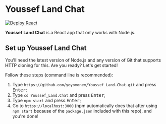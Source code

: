 # Youssef Land Chat
[![Deploy React](https://github.com/yoyomonem/Youssef-Land.Chat/actions/workflows/github-pages.yml/badge.svg "Website Deployment Status")](https://github.com/yoyomonem/Youssef-Land.Chat/actions/workflows/github-pages.yml)

__Youssef Land Chat__ is a React app that only works with Node.js.
## Set up Youssef Land Chat
You'll need the latest version of Node.js and any version of Git that supports HTTP cloning for this. Are you ready? Let's get started!

Follow these steps (command line is recommended):

1. Type `https://github.com/yoyomonem/Youssef_Land.Chat.git` and press <kbd>Enter</kbd>;
2. Type `cd Youssef_Land.Chat` and press <kbd>Enter</kbd>;
3. Type `npm start` and press <kbd>Enter</kbd>;
4. Go to `https://localhost:3000` (npm automatically does that after using `npm start` because of the `package.json` included with this repo), and you're done!
